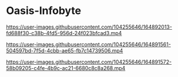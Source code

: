 # Oasis-Infobyte

https://user-images.githubusercontent.com/104255646/164892013-fd688f30-c38b-4fd5-956d-24f023bfcad3.mp4



https://user-images.githubusercontent.com/104255646/164891561-504597bd-7f5d-4cbb-ae65-fb7c14739506.mp4



https://user-images.githubusercontent.com/104255646/164891572-58b09205-c4fe-4b9c-ac21-6680c8c8a268.mp4

